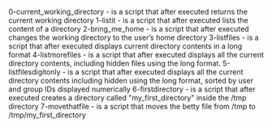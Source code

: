 0-current_working_directory - is a script that after executed returns the current working directory
1-listit - is a script that after executed lists the content of a directory
2-bring_me_home - is a script that after executed changes the working directory to the user’s home directory
3-listfiles - is a script that after executed displays current directory contents in a long format
4-listmorefiles - is a script that after executed displays all the current directory contents, including hidden files using the long format.
5-listfilesdigitonly - is a script that after executed displays all the current directory contents including hidden using the long format, sorted by user and group IDs displayed numerically
6-firstdirectory - is a script that after executed creates a directory called "my_first_directory" inside the /tmp directory
7-movethatfile - is a script that moves the betty file from /tmp to /tmp/my_first_directory